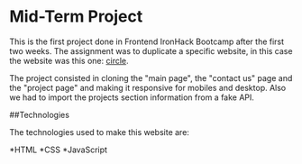 # Mid-Term Project

This is the first project done in Frontend IronHack Bootcamp after the first two weeks. The assignment was to duplicate a specific website, in this case the website was this one: [circle](https://circle-agency-35d27e.webflow.io/).

The project consisted in cloning the "main page", the "contact us" page and the "project page" and making it responsive for mobiles and desktop. Also we had to import the projects section information from a fake API.

##Technologies

The technologies used to make this website are:

*HTML
*CSS
*JavaScript